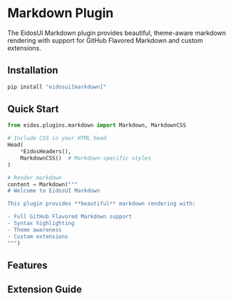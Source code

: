 # Markdown Plugin

The EidosUI Markdown plugin provides beautiful, theme-aware markdown rendering with support for GitHub Flavored Markdown and custom extensions.

## Installation

```bash
pip install "eidosui[markdown]"
```

## Quick Start

```python
from eidos.plugins.markdown import Markdown, MarkdownCSS

# Include CSS in your HTML head
Head(
    *EidosHeaders(),
    MarkdownCSS()  # Markdown-specific styles
)

# Render markdown
content = Markdown("""
# Welcome to EidosUI Markdown

This plugin provides **beautiful** markdown rendering with:

- Full GitHub Flavored Markdown support
- Syntax highlighting
- Theme awareness
- Custom extensions
""")
```

## Features

## Extension Guide
